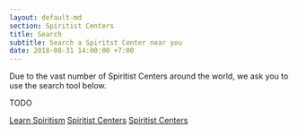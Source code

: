 ```yaml
---
layout: default-md
section: Spiritist Centers
title: Search
subtitle: Search a Spiritst Center near you
date: 2018-08-31 14:00:00 +7:00
---
```


Due to the vast number of Spiritist Centers around the world, we ask you to use the search tool below.

TODO


<a href="/spiritism/" class="button special">Learn Spiritism</a>
<a href="/spiritism/centers" class="button">Spiritist Centers</a>
<a href="/spiritism/centers" class="button">Spiritist Centers</a>
